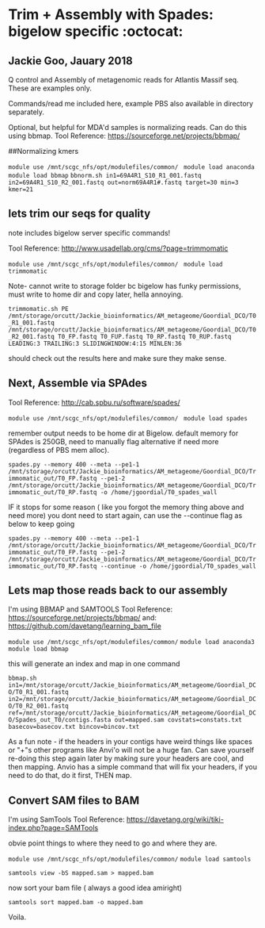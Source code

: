 # Trim + Assembly with Spades: bigelow specific :octocat:
## Jackie Goo, Jauary 2018 

Q control and Assembly of metagenomic reads for Atlantis Massif seq. These are examples only. 

Commands/read me included here, example PBS also available in directory separately. 

Optional, but helpful for MDA'd samples is normalizing reads. Can do this using bbmap. 
Tool Reference: https://sourceforge.net/projects/bbmap/

##Normalizing kmers 

```module use /mnt/scgc_nfs/opt/modulefiles/common/ ```
```module load anaconda```
```module load bbmap```
```bbnorm.sh in1=69A4R1_S10_R1_001.fastq in2=69A4R1_S10_R2_001.fastq out=norm69A4R1#.fastq target=30 min=3 kmer=21```

## lets trim our seqs for quality 
note includes bigelow server specific commands! 

Tool Reference:  http://www.usadellab.org/cms/?page=trimmomatic

```module use /mnt/scgc_nfs/opt/modulefiles/common/ ```
```module load trimmomatic```

Note- cannot write to storage folder bc bigelow has funky permissions, must write to home dir and copy later, hella annoying. 

```trimmomatic.sh PE /mnt/storage/orcutt/Jackie_bioinformatics/AM_metageome/Goordial_DCO/T0_R1_001.fastq /mnt/storage/orcutt/Jackie_bioinformatics/AM_metageome/Goordial_DCO/T0_R2_001.fastq T0_FP.fastq T0_FUP.fastq T0_RP.fastq T0_RUP.fastq  LEADING:3 TRAILING:3 SLIDINGWINDOW:4:15 MINLEN:36 ```

should check out the results here and make sure they make sense. 


## Next, Assemble via SPAdes
Tool Reference: http://cab.spbu.ru/software/spades/


```module use /mnt/scgc_nfs/opt/modulefiles/common/ ```
```module load spades```

remember output needs to be home dir at Bigelow.
default memory for SPAdes is 250GB, need to manually flag alternative if need more (regardless of PBS mem alloc). 

```spades.py --memory 400 --meta --pe1-1 /mnt/storage/orcutt/Jackie_bioinformatics/AM_metageome/Goordial_DCO/Trimmomatic_out/T0_FP.fastq --pe1-2 /mnt/storage/orcutt/Jackie_bioinformatics/AM_metageome/Goordial_DCO/Trimmomatic_out/T0_RP.fastq -o /home/jgoordial/T0_spades_wall```

IF it stops for some reason ( like you forgot the memory thing above and need more) you dont need to start again, can use the --continue flag as below to keep going 

```spades.py --memory 400 --meta --pe1-1 /mnt/storage/orcutt/Jackie_bioinformatics/AM_metageome/Goordial_DCO/Trimmomatic_out/T0_FP.fastq --pe1-2 /mnt/storage/orcutt/Jackie_bioinformatics/AM_metageome/Goordial_DCO/Trimmomatic_out/T0_RP.fastq --continue -o /home/jgoordial/T0_spades_wall```

## Lets map those reads back to our assembly


I'm using BBMAP and SAMTOOLS
Tool Reference: https://sourceforge.net/projects/bbmap/
and: https://github.com/davetang/learning_bam_file


```module use /mnt/scgc_nfs/opt/modulefiles/common/```
```module load anaconda3```
```module load bbmap```

this will generate an index and map in one command 

```bbmap.sh in1=/mnt/storage/orcutt/Jackie_bioinformatics/AM_metageome/Goordial_DCO/T0_R1_001.fastq in2=/mnt/storage/orcutt/Jackie_bioinformatics/AM_metageome/Goordial_DCO/T0_R2_001.fastq ref=/mnt/storage/orcutt/Jackie_bioinformatics/AM_metageome/Goordial_DCO/Spades_out_T0/contigs.fasta out=mapped.sam covstats=constats.txt basecov=basecov.txt bincov=bincov.txt```

As a fun note - if the headers in your contigs have weird things like spaces or "+"s other programs like Anvi'o will not be a huge fan. Can save yourself re-doing this step again later by making sure your headers are cool, and then mapping. Anvio has a simple command that will fix your headers, if you need to do that, do it first, THEN map. 

## Convert SAM files to BAM

I'm using SamTools
Tool Reference: https://davetang.org/wiki/tiki-index.php?page=SAMTools

obvie point things to where they need to go and where they are. 

```module use /mnt/scgc_nfs/opt/modulefiles/common/```
```module load samtools```

```samtools view -bS mapped.sam > mapped.bam```

now sort your bam file ( always a good idea amiright) 

```samtools sort mapped.bam -o mapped.bam``` 




Voila. 


